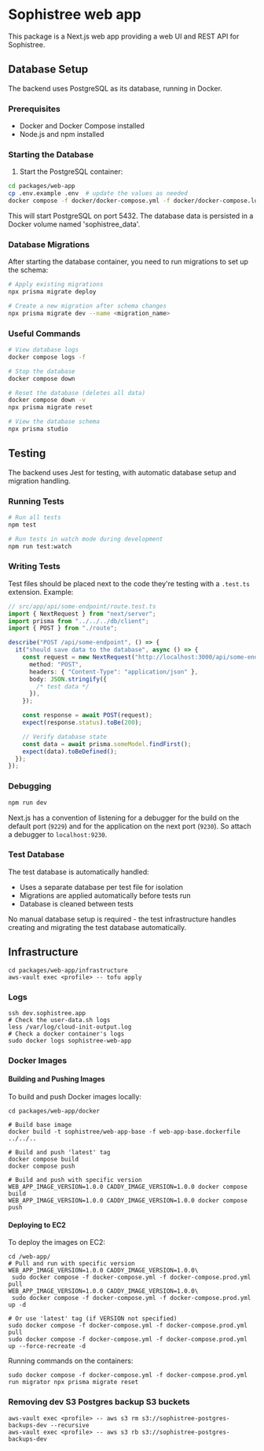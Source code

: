 # Sophistree web app

This package is a Next.js web app providing a web UI and REST API for Sophistree.

## Database Setup

The backend uses PostgreSQL as its database, running in Docker.

### Prerequisites

- Docker and Docker Compose installed
- Node.js and npm installed

### Starting the Database

1. Start the PostgreSQL container:

```bash
cd packages/web-app
cp .env.example .env  # update the values as needed
docker compose -f docker/docker-compose.yml -f docker/docker-compose.local.yml --env-file .env -p sophistree up -d db
```

This will start PostgreSQL on port 5432. The database data is persisted in a Docker volume named 'sophistree_data'.

### Database Migrations

After starting the database container, you need to run migrations to set up the schema:

```bash
# Apply existing migrations
npx prisma migrate deploy

# Create a new migration after schema changes
npx prisma migrate dev --name <migration_name>
```

### Useful Commands

```bash
# View database logs
docker compose logs -f

# Stop the database
docker compose down

# Reset the database (deletes all data)
docker compose down -v
npx prisma migrate reset

# View the database schema
npx prisma studio
```

## Testing

The backend uses Jest for testing, with automatic database setup and migration handling.

### Running Tests

```bash
# Run all tests
npm test

# Run tests in watch mode during development
npm run test:watch
```

### Writing Tests

Test files should be placed next to the code they're testing with a `.test.ts` extension. Example:

```typescript
// src/app/api/some-endpoint/route.test.ts
import { NextRequest } from "next/server";
import prisma from "../../../db/client";
import { POST } from "./route";

describe("POST /api/some-endpoint", () => {
  it("should save data to the database", async () => {
    const request = new NextRequest("http://localhost:3000/api/some-endpoint", {
      method: "POST",
      headers: { "Content-Type": "application/json" },
      body: JSON.stringify({
        /* test data */
      }),
    });

    const response = await POST(request);
    expect(response.status).toBe(200);

    // Verify database state
    const data = await prisma.someModel.findFirst();
    expect(data).toBeDefined();
  });
});
```

### Debugging

```sh
npm run dev
```

Next.js has a convention of listening for a debugger for the build on the default port (`9229`)
and for the application on the next port (`9230`). So attach a debugger to `localhost:9230`.

### Test Database

The test database is automatically handled:

- Uses a separate database per test file for isolation
- Migrations are applied automatically before tests run
- Database is cleaned between tests

No manual database setup is required - the test infrastructure handles creating and migrating the test database automatically.

## Infrastructure

```shell
cd packages/web-app/infrastructure
aws-vault exec <profile> -- tofu apply
```

### Logs

```shell
ssh dev.sophistree.app
# Check the user-data.sh logs
less /var/log/cloud-init-output.log
# Check a docker container's logs
sudo docker logs sophistree-web-app
```

### Docker Images

#### Building and Pushing Images

To build and push Docker images locally:

```shell
cd packages/web-app/docker

# Build base image
docker build -t sophistree/web-app-base -f web-app-base.dockerfile ../../..

# Build and push 'latest' tag
docker compose build
docker compose push

# Build and push with specific version
WEB_APP_IMAGE_VERSION=1.0.0 CADDY_IMAGE_VERSION=1.0.0 docker compose build
WEB_APP_IMAGE_VERSION=1.0.0 CADDY_IMAGE_VERSION=1.0.0 docker compose push
```

#### Deploying to EC2

To deploy the images on EC2:

```shell
cd /web-app/
# Pull and run with specific version
WEB_APP_IMAGE_VERSION=1.0.0 CADDY_IMAGE_VERSION=1.0.0\
 sudo docker compose -f docker-compose.yml -f docker-compose.prod.yml pull
WEB_APP_IMAGE_VERSION=1.0.0 CADDY_IMAGE_VERSION=1.0.0\
 sudo docker compose -f docker-compose.yml -f docker-compose.prod.yml up -d

# Or use 'latest' tag (if VERSION not specified)
sudo docker compose -f docker-compose.yml -f docker-compose.prod.yml pull
sudo docker compose -f docker-compose.yml -f docker-compose.prod.yml up --force-recreate -d
```

Running commands on the containers:

```shell
sudo docker compose -f docker-compose.yml -f docker-compose.prod.yml run migrator npx prisma migrate reset
```

### Removing dev S3 Postgres backup S3 buckets

```shell
aws-vault exec <profile> -- aws s3 rm s3://sophistree-postgres-backups-dev --recursive
aws-vault exec <profile> -- aws s3 rb s3://sophistree-postgres-backups-dev
```
